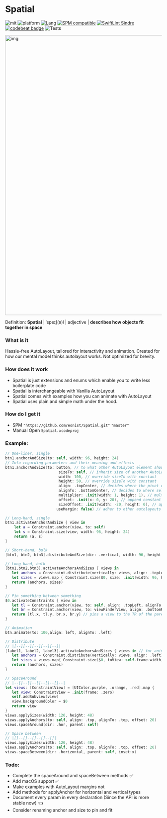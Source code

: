 # Spatial
![mit](https://img.shields.io/badge/License-MIT-brightgreen.svg)
![platform](https://img.shields.io/badge/Platform-iOS/macOS-blue.svg)
![Lang](https://img.shields.io/badge/Language-Swift%205.0-orange.svg)
[![SPM compatible](https://img.shields.io/badge/SPM-compatible-4BC51D.svg?style=flat)](https://github.com/apple/swift)
[![SwiftLint Sindre](https://img.shields.io/badge/SwiftLint-Sindre-hotpink.svg)](https://github.com/sindresorhus/swiftlint-sindre)
[![codebeat badge](https://codebeat.co/badges/b4ee0d27-b00c-464b-b9b2-c9906cb6c19f)](https://codebeat.co/projects/github-com-eonist-spatial-master)
![Tests](https://github.com/eonist/Spatial/workflows/Tests/badge.svg)

<img width="900" alt="img" src="https://raw.github.com/stylekit/img/master/spatial_github.svg?sanitize=true">

Definition: **Spatial** | ˈspeɪʃ(ə)l | adjective | **describes how objects fit together in space**

### What is it
Hassle-free AutoLayout, tailored for interactivity and animation. Created for how our mental model thinks autolayout works. Not optimized for brevity.

### How does it work
- Spatial is just extensions and enums which enable you to write less boilerplate code
- Spatial is interchangeable with Vanilla AutoLayout
- Spatial comes with examples how you can animate with AutoLayout
- Spatial uses plain and simple math under the hood.

### How do I get it
- SPM `"https://github.com/eonist/Spatial.git"` `"master"`
- Manual Open `Spatial.xcodeproj`

### Example:

```swift
// One-liner, single
btn1.anchorAndSize(to: self, width: 96, height: 24)
// Info regarding parameters and their meaning and effects
btn1.anchorAndSize(to: button, // to what other AutoLayout element should self anchor and size to
						sizeTo: self, // inherit size of another AutoLayout element, overrides to param
						width: 100, // override sizeTo with constant
						height: 50, // override sizeTo with constant
						align: .topCenter, // decides where the pivot of self should be
						alignTo: .bottomCenter, // decides to where self should pivot to
						multiplier: .init(width: 1, height: 1), // multiply sizeTo, or constants
						offset: .init(x: 0, y: 20), // append constant to current position
						sizeOffset: .init(width: -20, height: 0), // append constant to current size
					   useMargin: false) // adher to other autolayouts margin

// Long-hand, single
btn1.activateAnchorAndSize { view in
	let a = Constraint.anchor(view, to: self)
	let s = Constraint.size(view, width: 96, height: 24)
	return (a, s)
}
```

```swift
// Short-hand, bulk
[btn1, btn2, btn3].distributeAndSize(dir: .vertical, width: 96, height: 24)

// Long-hand, bulk
[btn1,btn2,btn3].activateAnchorsAndSizes { views in
   let anchors = Constraint.distribute(vertically: views, align: .topLeft)
   let sizes = views.map { Constraint.size($0, size: .init(width: 96, height: 42)) }
   return (anchors, sizes)
}
```

```swift
// Pin something between something
$0.activateConstraints { view in
   let tl = Constraint.anchor(view, to: self, align: .topLeft, alignTo: .topLeft)
   let br = Constraint.anchor(view, to: viewFinderView, align: .bottomRight, alignTo: .topRight)
   return [tl.x, tl.y, br.x, br.y] // pins a view to the TR of the parent and BL of another sibling-view
}
```

```swift
// Animation
btn.animate(to: 100,align: left, alignTo: .left)
```

```swift
// Distribute
// |[--][--][--][--][--]|
[label1, label2, label3].activateAnchorsAndSizes { views in // for anim: applyAnchorsAndSizes
   let anchors = Constraint.distribute(vertically: views, align: .left) // there is also: horizontally
   let sizes = views.map{ Constraint.size($0, toView: self.frame.width, height: 48)) }
   return (anchors, sizes)
}
```

```swift
// SpaceAround
// |--[]--[]--[]--[]--[]--|
let views: [ConstraintView] = [UIColor.purple, .orange, .red].map {
   let view: ConstraintView = .init(frame: .zero)
   self.addSubview(view)
   view.backgroundColor = $0
   return view
}
views.applySizes(width: 120, height: 48)
views.applyAnchors(to: self, align: .top, alignTo: .top, offset: 20)
views.spaceAround(dir: .hor, parent: self)
```

```swift
// Space between
// |[]--[]--[]--[]--[]|
views.applySizes(width: 120, height: 48)
views.applyAnchors(to: self, align: .top, alignTo: .top, offset: 20)
views.spaceBetween(dir: .horizontal, parent: self, inset:x)
```

### Todo:
- Complete the spaceAround and spaceBetween methods ✅
- Add macOS support ✅
- Make examples with AutoLayout margins not
- Add methods for applyAnchor for horizontal and vertical types
- Document every param in every declaration (Since the API is more stable now) 👈
- Consider renaming anchor and size to pin and fit
